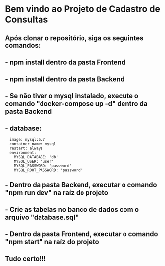 # Bem vindo ao Projeto de Cadastro de Consultas

## Após clonar o repositório, siga os seguintes comandos:
## - npm install dentro da pasta Frontend 
## - npm install dentro da pasta Backend
## - Se não tiver o mysql instalado, execute o comando "docker-compose up -d" dentro da pasta Backend
## - database:
      image: mysql:5.7
      container_name: mysql
      restart: always
      environment:
        MYSQL_DATABASE: 'db'   
        MYSQL_USER: 'user'
        MYSQL_PASSWORD: 'password'      
        MYSQL_ROOT_PASSWORD: 'password'
## - Dentro da pasta Backend, executar o comando "npm run dev" na raíz do projeto
## - Crie as tabelas no banco de dados com o arquivo "database.sql"
## - Dentro da pasta Frontend, executar o comando "npm start" na raíz do projeto
## Tudo certo!!!
